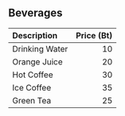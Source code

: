 ## Beverages

| Description                | Price (Bt) |
|:---------------------------|-----:|
| Drinking Water             |  10  |
| Orange Juice               |  20  |
| Hot Coffee                 |  30  |
| Ice Coffee                 |  35  |
| Green Tea                  |  25  |

